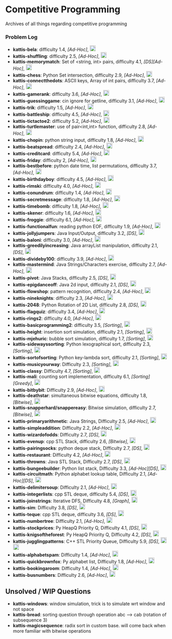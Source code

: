 # Competitive Programming
Archives of all things regarding competitive programming

### Problem Log
- **kattis-bela**: difficulty 1.4, *[Ad-Hoc]*, <img src="https://img.shields.io/badge/C%2B%2B-00599C?style=for-the-badge&logo=c%2B%2B&logoColor=red" height="18" />
- **kattis-shuffling**: difficulty 2.5, *[Ad-Hoc]*, <img src="https://img.shields.io/badge/C%2B%2B-00599C?style=for-the-badge&logo=c%2B%2B&logoColor=red" height="18" />
- **kattis-memorymatch**: Set of <string, int> pairs, difficulty 4.1, *[DS][Ad-Hoc]*, <img src="https://img.shields.io/badge/C%2B%2B-00599C?style=for-the-badge&logo=c%2B%2B&logoColor=red" height="18" />
- **kattis-chess**: Python Set intersection, difficulty 2.9, *[Ad-Hoc]*, <img src="https://img.shields.io/badge/Python-3776AB?style=for-the-badge&logo=python&logoColor=white" height="18" />
- **kattis-connectthedots**: ASCII keys, Array of int pairs, difficulty 3.7, *[Ad-Hoc]*, <img src="https://img.shields.io/badge/C%2B%2B-00599C?style=for-the-badge&logo=c%2B%2B&logoColor=red" height="18" />
- **kattis-gamerank**: difficulty 3.6, *[Ad-Hoc]*, <img src="https://img.shields.io/badge/C%2B%2B-00599C?style=for-the-badge&logo=c%2B%2B&logoColor=red" height="18" />
- **kattis-guessinggame**: cin ignore for getline, difficulty 3.1, *[Ad-Hoc]*, <img src="https://img.shields.io/badge/C%2B%2B-00599C?style=for-the-badge&logo=c%2B%2B&logoColor=red" height="18" />
- **kattis-trik**: difficulty 1.5, *[Ad-Hoc]*, <img src="https://img.shields.io/badge/Python-3776AB?style=for-the-badge&logo=python&logoColor=white" height="18" />
- **kattis-battleship**: difficulty 4.5, *[Ad-Hoc]*, <img src="https://img.shields.io/badge/C%2B%2B-00599C?style=for-the-badge&logo=c%2B%2B&logoColor=red" height="18" />
- **kattis-tictactoe2**: difficulty 5.2, *[Ad-Hoc]*, <img src="https://img.shields.io/badge/C%2B%2B-00599C?style=for-the-badge&logo=c%2B%2B&logoColor=red" height="18" />
- **kattis-turtlemaster**: use of pair<int,int> function, difficulty 2.8, *[Ad-Hoc]*, <img src="https://img.shields.io/badge/C%2B%2B-00599C?style=for-the-badge&logo=c%2B%2B&logoColor=red" height="18" />
- **kattis-chopin**: python string input, difficulty 1.8, *[Ad-Hoc]*, <img src="https://img.shields.io/badge/Python-3776AB?style=for-the-badge&logo=python&logoColor=white" height="18" />
- **kattis-beatspread**: difficulty 2.4, *[Ad-Hoc]*, <img src="https://img.shields.io/badge/C%2B%2B-00599C?style=for-the-badge&logo=c%2B%2B&logoColor=red" height="18" />
- **kattis-creditcard**: difficulty 5.4, *[Ad-Hoc]*, <img src="https://img.shields.io/badge/Python-3776AB?style=for-the-badge&logo=python&logoColor=white" height="18" />
- **kattis-friday**: difficulty 2, *[Ad-Hoc]*, <img src="https://img.shields.io/badge/Python-3776AB?style=for-the-badge&logo=python&logoColor=white" height="18" />
- **kattis-bestbefore**: python date time, list permutations, difficulty 3.7, *[Ad-Hoc]*, <img src="https://img.shields.io/badge/Python-3776AB?style=for-the-badge&logo=python&logoColor=white" height="18" />
- **kattis-birthdayboy**: difficulty 4.5, *[Ad-Hoc]*, <img src="https://img.shields.io/badge/Python-3776AB?style=for-the-badge&logo=python&logoColor=white" height="18" />
- **kattis-rimski**: difficulty 4.0, *[Ad-Hoc]*, <img src="https://img.shields.io/badge/Python-3776AB?style=for-the-badge&logo=python&logoColor=white" height="18" />
- **kattis-conundrum**: difficulty 1.4, *[Ad-Hoc]*, <img src="https://img.shields.io/badge/Python-3776AB?style=for-the-badge&logo=python&logoColor=white" height="18" />
- **kattis-secretmessage**: difficulty 1.8, *[Ad-Hoc]*, <img src="https://img.shields.io/badge/Python-3776AB?style=for-the-badge&logo=python&logoColor=white" height="18" />
- **kattis-timebomb**: difficulty 1.8, *[Ad-Hoc]*, <img src="https://img.shields.io/badge/C%2B%2B-00599C?style=for-the-badge&logo=c%2B%2B&logoColor=red" height="18" />
- **kattis-skener**: difficulty 1.6, *[Ad-Hoc]*, <img src="https://img.shields.io/badge/C%2B%2B-00599C?style=for-the-badge&logo=c%2B%2B&logoColor=red" height="18" />
- **kattis-froggie**: difficulty 6.1, *[Ad-Hoc]*, <img src="https://img.shields.io/badge/Python-3776AB?style=for-the-badge&logo=python&logoColor=white" height="18" />
- **kattis-functionalfun**: reading python EOF, difficulty 1.9, *[Ad-Hoc]*, <img src="https://img.shields.io/badge/Python-3776AB?style=for-the-badge&logo=python&logoColor=white" height="18" />
- **kattis-jollyjumpers**: Java Input/Output, difficulty 3.2, *[DS]*, <img src="https://img.shields.io/badge/Java-ED8B00?style=for-the-badge&logo=openjdk&logoColor=white" height="18" />
- **kattis-baloni**: difficulty 3.0, *[Ad-Hoc]*, <img src="https://img.shields.io/badge/Java-ED8B00?style=for-the-badge&logo=openjdk&logoColor=white" height="18" />
- **kattis-greedilyincreasing**: Java arrayList manipulation, difficulty 2.1, *[DS]*, <img src="https://img.shields.io/badge/Java-ED8B00?style=for-the-badge&logo=openjdk&logoColor=white" height="18" />
- **kattis-divideby100**: difficulty 3.9, *[Ad-Hoc]*, <img src="https://img.shields.io/badge/Python-3776AB?style=for-the-badge&logo=python&logoColor=white" height="18" />
- **kattis-mastermind**: Java Strings/Characters exercise, difficulty 2.7, *[Ad-Hoc]*, <img src="https://img.shields.io/badge/Java-ED8B00?style=for-the-badge&logo=openjdk&logoColor=white" height="18" />
- **kattis-pivot**: Java Stacks, difficulty 2.5, *[DS]*, <img src="https://img.shields.io/badge/Java-ED8B00?style=for-the-badge&logo=openjdk&logoColor=white" height="18" />
- **kattis-epigdanceoff**: Java 2d input, difficulty 2.1, *[DS]*, <img src="https://img.shields.io/badge/Java-ED8B00?style=for-the-badge&logo=openjdk&logoColor=white" height="18" />
- **kattis-flowshop**: pattern recognition, difficulty 2.4, *[Ad-Hoc]*, <img src="https://img.shields.io/badge/Python-3776AB?style=for-the-badge&logo=python&logoColor=white" height="18" />
- **kattis-nineknights**: difficulty 2.3, *[Ad-Hoc]*, <img src="https://img.shields.io/badge/Python-3776AB?style=for-the-badge&logo=python&logoColor=white" height="18" />
- **kattis-2048**: Python Rotation of 2D List, difficulty 2.8, *[DS]*, <img src="https://img.shields.io/badge/Python-3776AB?style=for-the-badge&logo=python&logoColor=white" height="18" />
- **kattis-flagquiz**: difficulty 3.4, *[Ad-Hoc]*, <img src="https://img.shields.io/badge/Python-3776AB?style=for-the-badge&logo=python&logoColor=white" height="18" />
- **kattis-rings2**: difficulty 4.0, *[Ad-Hoc]*, <img src="https://img.shields.io/badge/Python-3776AB?style=for-the-badge&logo=python&logoColor=white" height="18" />
- **kattis-basicprogramming2**: difficulty 3.5, *[Sorting]*, <img src="https://img.shields.io/badge/Python-3776AB?style=for-the-badge&logo=python&logoColor=white" height="18" />
- **kattis-height**: insertion sort simulation, difficulty 2.1, *[Sorting]*, <img src="https://img.shields.io/badge/C%2B%2B-00599C?style=for-the-badge&logo=c%2B%2B&logoColor=red" height="18" />
- **kattis-mjehuric**: bubble sort simulation, difficulty 1.7, *[Sorting]*, <img src="https://img.shields.io/badge/C%2B%2B-00599C?style=for-the-badge&logo=c%2B%2B&logoColor=red" height="18" />
- **kattis-sidewayssorting**: Python lexographical sort, difficulty 2.3, *[Sorting]*, <img src="https://img.shields.io/badge/Python-3776AB?style=for-the-badge&logo=python&logoColor=white" height="18" />
- **kattis-sortofsorting**: Python key-lambda sort, difficulty 2.1, *[Sorting]*, <img src="https://img.shields.io/badge/Python-3776AB?style=for-the-badge&logo=python&logoColor=white" height="18" />
- **kattis-musicyourway**: Difficulty 2.3, *[Sorting]*, <img src="https://img.shields.io/badge/Python-3776AB?style=for-the-badge&logo=python&logoColor=white" height="18" />
- **kattis-classy**: Difficulty 4.7, *[Sorting]*, <img src="https://img.shields.io/badge/Python-3776AB?style=for-the-badge&logo=python&logoColor=white" height="18" />
- **kattis-mali**: counting sort implementation, difficulty 6.1, *[Sorting][Greedy]*, <a href="AC/kattis-mali.cpp"><img src="https://img.shields.io/badge/C%2B%2B-00599C?style=for-the-badge&logo=c%2B%2B&logoColor=red" height="18" /></a>
- **kattis-bitbybit**: Difficulty 2.9, *[Ad-Hoc]*, <a href="AC/kattis-bitbybit.py"> <img src="https://img.shields.io/badge/Python-3776AB?style=for-the-badge&logo=python&logoColor=white" height="18" /></a>
- **kattis-deathstar**: simultaneous bitwise equations, difficulty 1.8, *[Bitwise]*, <a href="AC/kattis-deathstar.cpp"><img src="https://img.shields.io/badge/C%2B%2B-00599C?style=for-the-badge&logo=c%2B%2B&logoColor=red" height="18" /></a>
- **kattis-snapperhard/snappereasy**: Bitwise simulation, difficulty 2.7, *[Bitwise]*, <a href="AC/kattis-snapperhard.cpp"><img src="https://img.shields.io/badge/C%2B%2B-00599C?style=for-the-badge&logo=c%2B%2B&logoColor=red" height="18" /></a>
- **kattis-primaryarithmetic**: Java Strings, Difficulty 2.5, *[Ad-Hoc]*,  <a href="AC/kattis-primaryarithmetic.java"><img src="https://img.shields.io/badge/Java-ED8B00?style=for-the-badge&logo=openjdk&logoColor=white" height="18" /></a>
- **kattis-simpleaddition**: Difficulty 2.2, *[Ad-Hoc]*, <a href="AC/kattis-simpleaddition.py"> <img src="https://img.shields.io/badge/Python-3776AB?style=for-the-badge&logo=python&logoColor=white" height="18" /></a>
- **kattis-wizardofodds**: Difficulty 2.7, *[DS]*, <a href="AC/kattis-wizardofodds.py"> <img src="https://img.shields.io/badge/Python-3776AB?style=for-the-badge&logo=python&logoColor=white" height="18" /></a>
- **kattis-evenup**: cpp STL Stack, difficulty 2.6, *[Bitwise]*, <a href="AC/kattis-evenup.cpp"><img src="https://img.shields.io/badge/C%2B%2B-00599C?style=for-the-badge&logo=c%2B%2B&logoColor=red" height="18" /></a>
- **kattis-pairingsocks**: python deque stack, Difficulty 2.7, *[DS]*, <a href="AC/kattis-pairingsocks.py"> <img src="https://img.shields.io/badge/Python-3776AB?style=for-the-badge&logo=python&logoColor=white" height="18" /></a>
- **kattis-restaurant**: Difficulty 4.2, *[Ad-Hoc]*, <a href="AC/kattis-restaurant.py"> <img src="https://img.shields.io/badge/Python-3776AB?style=for-the-badge&logo=python&logoColor=white" height="18" /></a>
- **kattis-throwns**: Java STL Stack, Difficulty 2.7, *[DS]*,  <a href="AC/kattis-throwns.java"><img src="https://img.shields.io/badge/Java-ED8B00?style=for-the-badge&logo=openjdk&logoColor=white" height="18" /></a>
- **kattis-bungeebuilder**: Python list stack, Difficulty 3.3, *[Ad-Hoc][DS]*, <a href="AC/kattis-bungeebuilder.py"> <img src="https://img.shields.io/badge/Python-3776AB?style=for-the-badge&logo=python&logoColor=white" height="18" /></a>
- **kattis-circuitmath**: Python alphabet lookup table, Difficulty 2.1, *[Ad-Hoc][DS]*, <a href="AC/kattis-circuitmath.py"> <img src="https://img.shields.io/badge/Python-3776AB?style=for-the-badge&logo=python&logoColor=white" height="18" /></a>
- **kattis-delimitersoup**: Difficulty 2.1, *[Ad-Hoc]*, <a href="AC/kattis-delimitersoup.py"> <img src="https://img.shields.io/badge/Python-3776AB?style=for-the-badge&logo=python&logoColor=white" height="18" /></a>
- **kattis-integerlists**: cpp STL deque, difficulty 5.4, *[DS]*, <a href="AC/kattis-integerlists.cpp"><img src="https://img.shields.io/badge/C%2B%2B-00599C?style=for-the-badge&logo=c%2B%2B&logoColor=red" height="18" /></a>
- **kattis-joinstrings**: Iterative DFS, Difficulty 4.8, *[Graph]*, <a href="AC/kattis-joinstrings.py"> <img src="https://img.shields.io/badge/Python-3776AB?style=for-the-badge&logo=python&logoColor=white" height="18" /></a>
- **kattis-sim**: Difficulty 3.8, *[DS]*, <a href="AC/kattis-sim.py"> <img src="https://img.shields.io/badge/Python-3776AB?style=for-the-badge&logo=python&logoColor=white" height="18" /></a>
- **kattis-teque**: cpp STL deque, difficulty 3.6, *[DS]*, <a href="AC/kattis-teque.cpp"><img src="https://img.shields.io/badge/C%2B%2B-00599C?style=for-the-badge&logo=c%2B%2B&logoColor=red" height="18" /></a>
- **kattis-numbertree**: Difficulty 2.1, *[Ad-Hoc]*, <a href="AC/kattis-numbertree.cpp"><img src="https://img.shields.io/badge/C%2B%2B-00599C?style=for-the-badge&logo=c%2B%2B&logoColor=red" height="18" /></a>
- **kattis-stockprices**: Py HeapQ Priority Q, Difficulty 4.1, *[DS]*, <a href="AC/kattis-stockprices.py"> <img src="https://img.shields.io/badge/Python-3776AB?style=for-the-badge&logo=python&logoColor=white" height="18" /></a>
- **kattis-knigsoftheforest**: Py HeapQ Priority Q, Difficulty 4.2, *[DS]*, <a href="AC/kattis-knigsoftheforest.py"> <img src="https://img.shields.io/badge/Python-3776AB?style=for-the-badge&logo=python&logoColor=white" height="18" /></a>
- **kattis-jugglingpatterns**: C++ STL Priority Queue, Difficulty 5.9, *[DS]*, <a href="AC/kattis-jugglingpatterns.py"> <img src="https://img.shields.io/badge/Python-3776AB?style=for-the-badge&logo=python&logoColor=white" height="18" /></a> <a href="AC/kattis-jugglingpatterns.cpp"><img src="https://img.shields.io/badge/C%2B%2B-00599C?style=for-the-badge&logo=c%2B%2B&logoColor=red" height="18" /></a>
- **kattis-alphabetspam**: Difficulty 1.4, *[Ad-Hoc]*, <a href="AC/kattis-alphabetspam.py"> <img src="https://img.shields.io/badge/Python-3776AB?style=for-the-badge&logo=python&logoColor=white" height="18" /></a>
- **kattis-quickbrownfox**: Py alphabet list, Difficulty 1.8, *[Ad-Hoc]*, <a href="AC/kattis-quickbrownfox.py"> <img src="https://img.shields.io/badge/Python-3776AB?style=for-the-badge&logo=python&logoColor=white" height="18" /></a>
- **kattis-bookingaroom**: Difficulty 1.4, *[Ad-Hoc]*, <a href="AC/kattis-bookingaroom.py"> <img src="https://img.shields.io/badge/Python-3776AB?style=for-the-badge&logo=python&logoColor=white" height="18" /></a>
- **kattis-busnumbers**: Difficulty 2.6, *[Ad-Hoc]*, <a href="AC/kattis-busnumbers.py"> <img src="https://img.shields.io/badge/Python-3776AB?style=for-the-badge&logo=python&logoColor=white" height="18" /></a>


## Unsolved / WIP Questions
 - **kattis-windows**: window simulation, trick is to simulate wrt window and not space
 - **kattis-bread**: sorting question through operation abc --> cab (rotation of subsequence 3)
 - **kattis-magicsequence**: radix sort in custom base. will come back when more familiar with bitwise operations
